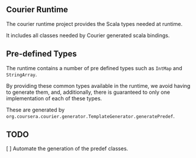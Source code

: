 Courier Runtime
---------------

The courier runtime project provides the Scala types needed at runtime.

It includes all classes needed by Courier generated scala bindings.

Pre-defined Types
-----------------

The runtime contains a number of pre defined types such as `IntMap` and `StringArray`.

By providing these common types available in the runtime, we avoid having to generate them, and,
additionally, there is guaranteed to only one implementation of each of these types.

These are generated by `org.coursera.courier.generator.TemplateGenerator.generatePredef`.

TODO
----

[ ] Automate the generation of the predef classes.

